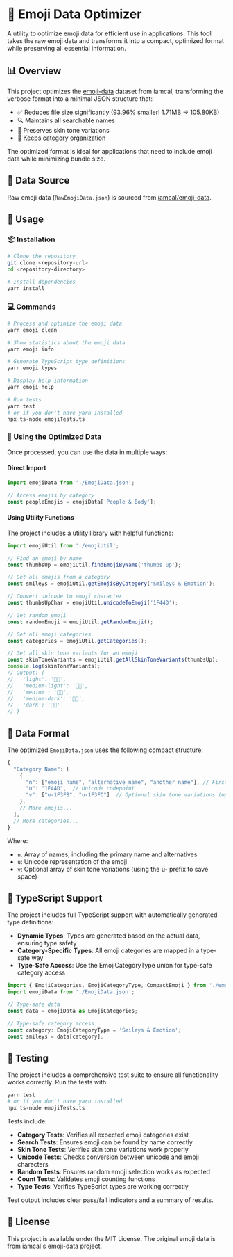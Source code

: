 # 🚀 Emoji Data Optimizer

A utility to optimize emoji data for efficient use in applications. This tool takes the raw emoji data and transforms it into a compact, optimized format while preserving all essential information.

## 📊 Overview

This project optimizes the [emoji-data](https://github.com/iamcal/emoji-data) dataset from iamcal, transforming the verbose format into a minimal JSON structure that:

- ✅ Reduces file size significantly (93.96% smaller! 1.71MB → 105.80KB)
- 🔍 Maintains all searchable names
- 🎨 Preserves skin tone variations
- 📁 Keeps category organization

The optimized format is ideal for applications that need to include emoji data while minimizing bundle size.

## 📝 Data Source

Raw emoji data (`RawEmojiData.json`) is sourced from [iamcal/emoji-data](https://github.com/iamcal/emoji-data/blob/master/emoji.json).

## 🔧 Usage

### 📦 Installation

```bash
# Clone the repository
git clone <repository-url>
cd <repository-directory>

# Install dependencies
yarn install
```

### 💻 Commands

```bash
# Process and optimize the emoji data
yarn emoji clean

# Show statistics about the emoji data
yarn emoji info

# Generate TypeScript type definitions
yarn emoji types

# Display help information
yarn emoji help

# Run tests
yarn test
# or if you don't have yarn installed
npx ts-node emojiTests.ts
```

### 🧩 Using the Optimized Data

Once processed, you can use the data in multiple ways:

#### Direct Import

```typescript
import emojiData from './EmojiData.json';

// Access emojis by category
const peopleEmojis = emojiData['People & Body'];
```

#### Using Utility Functions

The project includes a utility library with helpful functions:

```typescript
import emojiUtil from './emojiUtil';

// Find an emoji by name
const thumbsUp = emojiUtil.findEmojiByName('thumbs up');

// Get all emojis from a category
const smileys = emojiUtil.getEmojisByCategory('Smileys & Emotion');

// Convert unicode to emoji character
const thumbsUpChar = emojiUtil.unicodeToEmoji('1F44D');

// Get random emoji
const randomEmoji = emojiUtil.getRandomEmoji();

// Get all emoji categories
const categories = emojiUtil.getCategories();

// Get all skin tone variants for an emoji
const skinToneVariants = emojiUtil.getAllSkinToneVariants(thumbsUp);
console.log(skinToneVariants);
// Output: { 
//   'light': '👍🏻', 
//   'medium-light': '👍🏼', 
//   'medium': '👍🏽', 
//   'medium-dark': '👍🏾', 
//   'dark': '👍🏿' 
// }
```

## 💾 Data Format

The optimized `EmojiData.json` uses the following compact structure:

```typescript
{
  "Category Name": [
    {
      "n": ["emoji name", "alternative name", "another name"], // First value is the name and the rest are search terms
      "u": "1F44D",  // Unicode codepoint
      "v": ["u-1F3FB", "u-1F3FC"]  // Optional skin tone variations (optimized!)
    },
    // More emojis...
  ],
  // More categories...
}
```

Where:
- `n`: Array of names, including the primary name and alternatives
- `u`: Unicode representation of the emoji
- `v`: Optional array of skin tone variations (using the u- prefix to save space)

## 📐 TypeScript Support

The project includes full TypeScript support with automatically generated type definitions:

- **Dynamic Types**: Types are generated based on the actual data, ensuring type safety
- **Category-Specific Types**: All emoji categories are mapped in a type-safe way
- **Type-Safe Access**: Use the EmojiCategoryType union for type-safe category access

```typescript
import { EmojiCategories, EmojiCategoryType, CompactEmoji } from './emojiTypes';
import emojiData from './EmojiData.json';

// Type-safe data
const data = emojiData as EmojiCategories;

// Type-safe category access
const category: EmojiCategoryType = 'Smileys & Emotion';
const smileys = data[category];
```

## 🧪 Testing

The project includes a comprehensive test suite to ensure all functionality works correctly. Run the tests with:

```bash
yarn test
# or if you don't have yarn installed
npx ts-node emojiTests.ts
```

Tests include:

- **Category Tests**: Verifies all expected emoji categories exist
- **Search Tests**: Ensures emoji can be found by name correctly
- **Skin Tone Tests**: Verifies skin tone variations work properly
- **Unicode Tests**: Checks conversion between unicode and emoji characters
- **Random Tests**: Ensures random emoji selection works as expected
- **Count Tests**: Validates emoji counting functions
- **Type Tests**: Verifies TypeScript types are working correctly

Test output includes clear pass/fail indicators and a summary of results.

## 📜 License

This project is available under the MIT License. The original emoji data is from iamcal's emoji-data project.
